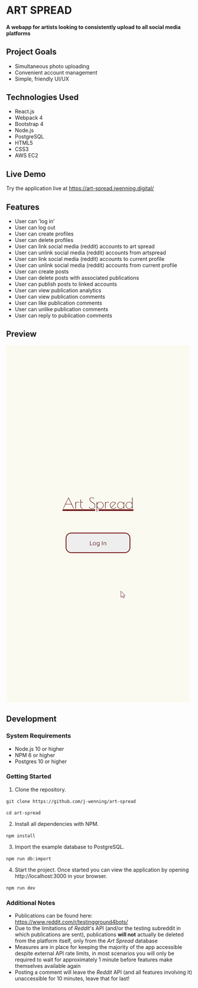 # ART SPREAD

#### A webapp for artists looking to consistently upload to all social media platforms

## Project Goals
* Simultaneous photo uploading
* Convenient account management
* Simple, friendly UI/UX

## Technologies Used
* React.js
* Webpack 4
* Bootstrap 4
* Node.js
* PostgreSQL
* HTML5
* CSS3
* AWS EC2

## Live Demo
Try the application live at https://art-spread.jwenning.digital/

## Features
* User can 'log in'
* User can log out
* User can create profiles
* User can delete profiles
* User can link social media (reddit) accounts to art spread
* User can unlink social media (reddit) accounts from artspread
* User can link social media (reddit) accounts to current profile
* User can unlink social media (reddit) accounts from current profile
* User can create posts
* User can delete posts with associated publications
* User can publish posts to linked accounts
* User can view publication analytics
* User can view publication comments
* User can like publication comments
* User can unlike publication comments
* User can reply to publication comments

## Preview
![alt text](./images/art-spread-demo.gif)

## Development
### System Requirements
* Node.js 10 or higher
* NPM 6 or higher
* Postgres 10 or higher

### Getting Started
1. Clone the repository.

`git clone https://github.com/j-wenning/art-spread`

`cd art-spread`

2. Install all dependencies with NPM.

`npm install`

3. Import the example database to PostgreSQL.

`npm run db:import`

4. Start the project. Once started you can view the application by opening http://localhost:3000 in your browser.

`npm run dev`

### Additional Notes
* Publications can be found here: https://www.reddit.com/r/testingground4bots/
* Due to the limitations of *Reddit*'s API (and/or the testing subreddit in which publications are sent), publications **will not** actually be deleted from the platform itself, only from the *Art Spread* database
* Measures are in place for keeping the majority of the app accessible despite external API rate limits, in most scenarios you will only be required to wait for approximately 1 minute before features make themselves available again
* Posting a comment will leave the *Reddit* API (and all features involving it) unaccessible for 10 minutes, leave that for last!
